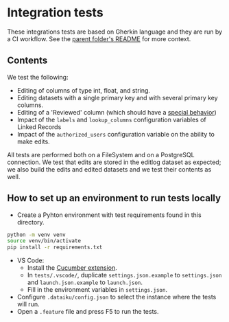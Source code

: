 # Integration tests

These integrations tests are based on Gherkin language and they are run by a CI workflow. See the [parent folder's README](../README.md) for more context.

## Contents

We test the following:

- Editing of columns of type int, float, and string.
- Editing datasets with a single primary key and with several primary key columns.
- Editing of a 'Reviewed' column (which should have a [special behavior](https://dataiku.github.io/dss-visual-edit/validate#special-behavior-of-the-validation-column-reviewed))
- Impact of the `labels` and `lookup_columns` configuration variables of Linked Records
- Impact of the `authorized_users` configuration variable on the ability to make edits.

All tests are performed both on a FileSystem and on a PostgreSQL connection. We test that edits are stored in the editlog dataset as expected; we also build the edits and edited datasets and we test their contents as well.

## How to set up an environment to run tests locally

- Create a Pyhton environment with test requirements found in this directory.
```bash
python -m venv venv
source venv/bin/activate
pip install -r requirements.txt
```
- VS Code:
  - Install the [Cucumber extension](https://marketplace.visualstudio.com/items?itemName=alexkrechik.cucumberautocomplete).
  - In `tests/.vscode/`, duplicate `settings.json.example` to `settings.json` and `launch.json.example` to `launch.json`.
  - Fill in the environment variables in `settings.json`.
- Configure `.dataiku/config.json` to select the instance where the tests will run.
- Open a `.feature` file and press F5 to run the tests.
